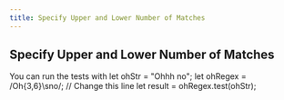 ```yaml
---
title: Specify Upper and Lower Number of Matches
---
```

## Specify Upper and Lower Number of Matches

You can run the tests with
let ohStr = "Ohhh no";
let ohRegex = /Oh{3,6}\sno/; // Change this line
let result = ohRegex.test(ohStr);

<!-- The article goes here, in GitHub-flavored Markdown. Feel free to add YouTube videos, images, and CodePen/JSBin embeds  -->
